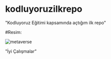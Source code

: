 # kodluyoruzilkrepo
"Kodluyoruz Eğitimi kapsamında açtığım ilk repo"

#Resim:

![metaverse](./https://www.donanimhaber.com/cache-v2/?t=20220825101403&width=-1&text=0&path=https://www.donanimhaber.com/images/images/haber/140595/metaverse-nedir-nasil-alinir-en-populer-metaverse-coin-projeleri140595_112.jpg)

"İyi Çalışmalar"

